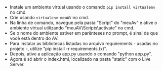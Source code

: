  - Instale um ambiente virtual usando o comando `pip install virtualenv` no cmd.
 - Crie usando `virtualenv meuAV` no cmd.
 - Na linha de comando, navegue pela pasta "Script" do "meuAv" e ative o ambiente virtual utilizando "meuAV\Scripts\activate" no cmd.
 - Se o nome do ambiente estiver em parênteses no prompt, é sinal de que você está dentro do AV.
 - Para instalar as bibliotecas listadas no arquivo requirements - usadas no projeto -, utilize "pip install -r requirements.txt".
 - Depois, ative a aplicação app.py usando o comando "python app.py".
 - Agora é só abrir o index.html, localizado na pasta "static" com o Live Server. 
